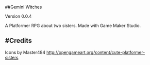 ##Gemini Witches

Version 0.0.4

A Platformer RPG about two sisters.
Made with Game Maker Studio.


#Credits
------
Icons by Master484 
http://opengameart.org/content/cute-platformer-sisters